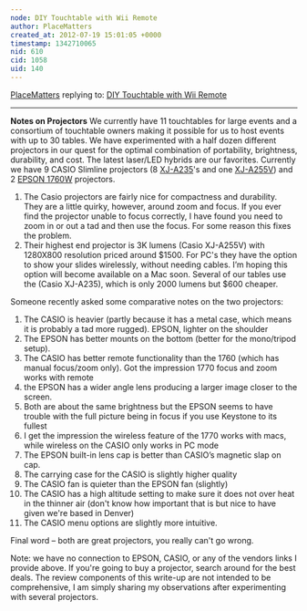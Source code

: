 ```yaml
---
node: DIY Touchtable with Wii Remote
author: PlaceMatters
created_at: 2012-07-19 15:01:05 +0000
timestamp: 1342710065
nid: 610
cid: 1058
uid: 140
---
```




[PlaceMatters](../profile/PlaceMatters) replying to: [DIY Touchtable with Wii Remote](../notes/placematters/5-5-2011/diy-touchtable-wii-remote)

----
<strong>Notes on Projectors</strong>
We currently have 11 touchtables for large events and a consortium of touchtable owners making it possible for us to host events with up to 30 tables. We have experimented with a half dozen different projectors in our quest for the optimal combination of portability, brightness, durability, and cost. The latest laser/LED hybrids are our favorites.  Currently we have 9 CASIO Slimline projectors (8 <a href="http://www.newegg.com/Product/Product.aspx?Item=N82E16824124008">XJ-A235</a>'s and one <a href="http://www.projectorpeople.com/projectors/projdtls.asp?itemid=26150&itmname=Casio+XJ%2DA255V">XJ-A255V</a>) and 2 <a href="http://www.officemax.com/technology/projectors-accessories/business-projectors/product-prod3170280">EPSON 1760W</a> projectors.
1.	The Casio projectors are fairly nice for compactness and durability. They are a little quirky, however, around zoom and focus. If you ever find the projector unable to focus correctly, I have found you need to zoom in or out a tad and then use the focus.  For some reason this fixes the problem.
2.	Their highest end projector is 3K lumens (Casio XJ-A255V) with 1280X800 resolution priced around $1500. For PC's they have the option to show your slides wirelessly, without needing cables. I’m hoping this option will become available on a Mac soon. Several of our tables use the (Casio XJ-A235), which is only 2000 lumens but $600 cheaper.

Someone recently asked some comparative notes on the two projectors:
1.	The CASIO is heavier (partly because it has a metal case, which means it is probably a tad more rugged). EPSON, lighter on the shoulder
2.	The EPSON has better mounts on the bottom (better for the mono/tripod setup).  
3.	The CASIO has better remote functionality than the 1760 (which has manual focus/zoom only). Got the impression 1770 focus and zoom works with remote
4.	the EPSON has a wider angle lens producing a larger image closer to the screen.
5.	Both are about the same brightness but the EPSON seems to have trouble with the full picture being in focus if you use Keystone to its fullest
6.	I get the impression the wireless feature of the 1770 works with macs, while wireless on the CASIO only works in PC mode
7.	The EPSON built-in lens cap is better than CASIO’s magnetic slap on cap.
8.	The carrying case for the CASIO is slightly higher quality
9.	The CASIO fan is quieter than the EPSON fan (slightly)
10.	The CASIO has a high altitude setting to make sure it does not over heat in the thinner air (don't know how important that is but nice to have given we're based in Denver)
11.	The CASIO menu options are slightly more intuitive.

Final word – both are great projectors, you really can't go wrong.  

Note: we have no connection to EPSON, CASIO, or any of the vendors links I provide above. If you're going to buy a projector, search around for the best deals. The review components of this write-up are not intended to be comprehensive, I am simply sharing my observations after experimenting with several projectors.   
